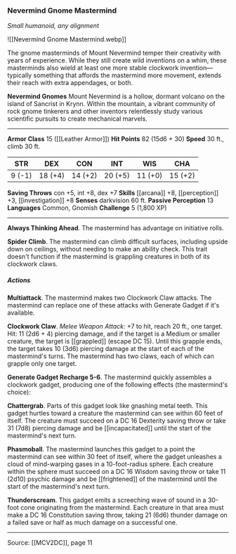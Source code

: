 ### Nevermind Gnome Mastermind
_Small humanoid, any alignment_

![[Nevermind Gnome Mastermind.webp]]

The gnome masterminds of Mount Nevermind temper their creativity with years of experience. While they still create wild inventions on a whim, these masterminds also wield at least one more stable clockwork invention—typically something that affords the mastermind more movement, extends their reach with extra appendages, or both.


**Nevermind Gnomes** Mount Nevermind is a hollow, dormant volcano on the island of Sancrist in Krynn. Within the mountain, a vibrant community of rock gnome tinkerers and other inventors relentlessly study various scientific pursuits to create mechanical marvels.





---

**Armor Class** 15 ([[Leather Armor]])
**Hit Points** 82 (15d6 + 30)
**Speed** 30 ft., climb 30 ft.

| STR     | DEX     | CON     | INT     | WIS     | CHA     |
|---------|---------|---------|---------|---------|---------|
| 9 (-1) | 18 (+4) | 14 (+2) | 20 (+5) | 11 (+0) | 15 (+2) |

**Saving Throws** con +5, int +8, dex +7
**Skills** [[arcana]] +8, [[perception]] +3, [[investigation]] +8
**Senses** darkvision 60 ft.
**Passive Perception** 13
**Languages** Common, Gnomish
**Challenge** 5 (1,800 XP)

---

**Always Thinking Ahead**. The mastermind has advantage on initiative rolls.

**Spider Climb**. The mastermind can climb difficult surfaces, including upside down on ceilings, without needing to make an ability check. This trait doesn't function if the mastermind is grappling creatures in both of its clockwork claws.

##### Actions
**Multiattack**. The mastermind makes two Clockwork Claw attacks. The mastermind can replace one of these attacks with Generate Gadget if it's available.

**Clockwork Claw**. _Melee Weapon Attack:_ +7 to hit, reach 20 ft., one target. Hit: 11 (2d6 + 4) piercing damage, and if the target is a Medium or smaller creature, the target is [[grappled]] (escape DC 15). Until this grapple ends, the target takes 10 (3d6) piercing damage at the start of each of the mastermind's turns. The mastermind has two claws, each of which can grapple only one target.

**Generate Gadget Recharge 5-6**. The mastermind quickly assembles a clockwork gadget, producing one of the following effects (the mastermind's choice):

**Chattergrab**. Parts of this gadget look like gnashing metal teeth. This gadget hurtles toward a creature the mastermind can see within 60 feet of itself. The creature must succeed on a DC 16 Dexterity saving throw or take 31 (7d8) piercing damage and be [[incapacitated]] until the start of the mastermind's next turn.

**Phasmoball**. The mastermind launches this gadget to a point the mastermind can see within 30 feet of itself, where the gadget unleashes a cloud of mind-warping gases in a 10-foot-radius sphere. Each creature within the sphere must succeed on a DC 16 Wisdom saving throw or take 11 (2d10) psychic damage and be [[frightened]] of the mastermind until the start of the mastermind's next turn.

**Thunderscream**. This gadget emits a screeching wave of sound in a 30-foot cone originating from the mastermind. Each creature in that area must make a DC 16 Constitution saving throw, taking 21 (6d6) thunder damage on a failed save or half as much damage on a successful one.


---

Source: [[MCV2DC]], page 11